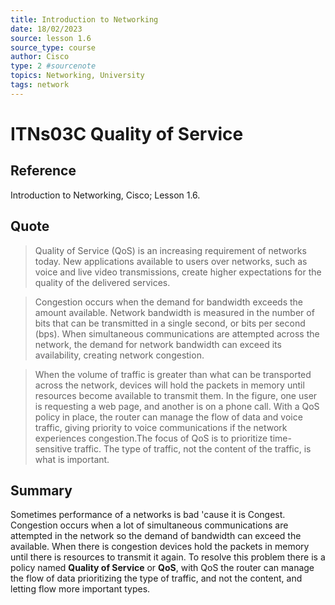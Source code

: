 ```yaml
---
title: Introduction to Networking
date: 18/02/2023
source: lesson 1.6
source_type: course
author: Cisco
type: 2 #sourcenote
topics: Networking, University
tags: network
---
```

# ITNs03C Quality of Service

## **Reference**
Introduction to Networking, Cisco; Lesson 1.6.

## **Quote**
> Quality of Service (QoS) is an increasing requirement of networks today. New applications available to users over networks, such as voice and live video transmissions, create higher expectations for the quality of the delivered services.

> Congestion occurs when the demand for bandwidth exceeds the amount available. Network bandwidth is measured in the number of bits that can be transmitted in a single second, or bits per second (bps). When simultaneous communications are attempted across the network, the demand for network bandwidth can exceed its availability, creating network congestion.

> When the volume of traffic is greater than what can be transported across the network, devices will hold the packets in memory until resources become available to transmit them. In the figure, one user is requesting a web page, and another is on a phone call. With a QoS policy in place, the router can manage the flow of data and voice traffic, giving priority to voice communications if the network experiences congestion.The focus of QoS is to prioritize time-sensitive traffic. The type of traffic, not the content of the traffic, is what is important.

## **Summary**
Sometimes performance of a networks is bad 'cause it is Congest. Congestion occurs when a lot of simultaneous communications are attempted in the network so the demand of bandwidth can exceed the available. When there is congestion devices hold the packets in memory until there is resources to transmit it again. To resolve this problem there is a policy named **Quality of Service** or **QoS**, with QoS the router can manage the flow of data prioritizing the type of traffic, and not the content, and letting flow more important types.